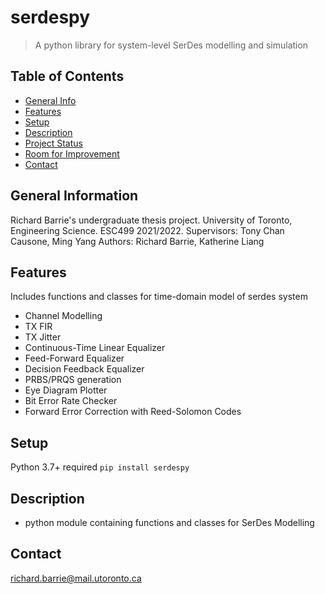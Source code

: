 # serdespy
> A python library for system-level SerDes modelling and simulation

## Table of Contents
* [General Info](#general-information)
* [Features](#features)
* [Setup](#setup)
* [Description](#description)
* [Project Status](#project-status)
* [Room for Improvement](#room-for-improvement)
* [Contact](#contact)
<!-- * [License](#license) -->


## General Information

Richard Barrie's undergraduate thesis project. University of Toronto, Engineering Science. ESC499 2021/2022. 
Supervisors: Tony Chan Causone, Ming Yang
Authors: Richard Barrie, Katherine Liang


## Features
Includes functions and classes for time-domain model of serdes system
- Channel Modelling
- TX FIR
- TX Jitter
- Continuous-Time Linear Equalizer
- Feed-Forward Equalizer
- Decision Feedback Equalizer
- PRBS/PRQS generation
- Eye Diagram Plotter
- Bit Error Rate Checker
- Forward Error Correction with Reed-Solomon Codes

## Setup
Python 3.7+ required
`pip install serdespy`

## Description
- python module containing functions and classes for SerDes Modelling

## Contact
richard.barrie@mail.utoronto.ca


